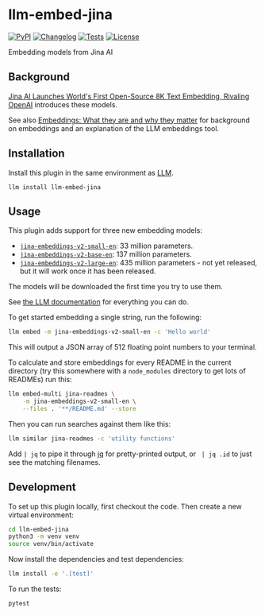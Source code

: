 # llm-embed-jina

[![PyPI](https://img.shields.io/pypi/v/llm-embed-jina.svg)](https://pypi.org/project/llm-embed-jina/)
[![Changelog](https://img.shields.io/github/v/release/simonw/llm-embed-jina?include_prereleases&label=changelog)](https://github.com/simonw/llm-embed-jina/releases)
[![Tests](https://github.com/simonw/llm-embed-jina/workflows/Test/badge.svg)](https://github.com/simonw/llm-embed-jina/actions?query=workflow%3ATest)
[![License](https://img.shields.io/badge/license-Apache%202.0-blue.svg)](https://github.com/simonw/llm-embed-jina/blob/main/LICENSE)

Embedding models from Jina AI

## Background

[Jina AI Launches World's First Open-Source 8K Text Embedding, Rivaling OpenAI](https://jina.ai/news/jina-ai-launches-worlds-first-open-source-8k-text-embedding-rivaling-openai/) introduces these models.

See also [Embeddings: What they are and why they matter](https://simonwillison.net/2023/Oct/23/embeddings/) for background on embeddings and an explanation of the LLM embeddings tool.

## Installation

Install this plugin in the same environment as [LLM](https://llm.datasette.io/).

    llm install llm-embed-jina

## Usage

This plugin adds support for three new embedding models:

- [`jina-embeddings-v2-small-en`](https://huggingface.co/jinaai/jina-embeddings-v2-small-en): 33 million parameters.
- [`jina-embeddings-v2-base-en`](https://huggingface.co/jinaai/jina-embeddings-v2-base-en): 137 million parameters.
- [`jina-embeddings-v2-large-en`](https://huggingface.co/jinaai/jina-embeddings-v2-large-en): 435 million parameters - not yet released, but it will work once it has been released.

The models will be downloaded the first time you try to use them.

See [the LLM documentation](https://llm.datasette.io/en/stable/embeddings/index.html) for everything you can do.

To get started embedding a single string, run the following:

```bash
llm embed -m jina-embeddings-v2-small-en -c 'Hello world'
```
This will output a JSON array of 512 floating point numbers to your terminal.

To calculate and store embeddings for every README in the current directory (try this somewhere with a `node_modules` directory to get lots of READMEs) run this:

```bash
llm embed-multi jina-readmes \
    -m jina-embeddings-v2-small-en \
    --files . '**/README.md' --store
```
Then you can run searches against them like this:
```bash
llm similar jina-readmes -c 'utility functions'
```
Add `| jq` to pipe it through [jq](https://jqlang.github.io/jq/) for pretty-printed output, or ` | jq .id` to just see the matching filenames.

## Development

To set up this plugin locally, first checkout the code. Then create a new virtual environment:
```bash
cd llm-embed-jina
python3 -m venv venv
source venv/bin/activate
```
Now install the dependencies and test dependencies:
```bash
llm install -e '.[test]'
```
To run the tests:
```bash
pytest
```
